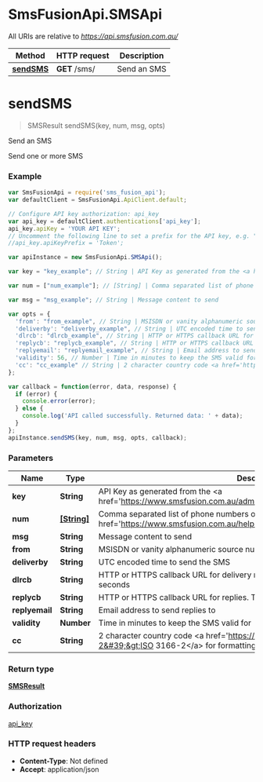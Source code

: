 # SmsFusionApi.SMSApi

All URIs are relative to *https://api.smsfusion.com.au/*

Method | HTTP request | Description
------------- | ------------- | -------------
[**sendSMS**](SMSApi.md#sendSMS) | **GET** /sms/ | Send an SMS


<a name="sendSMS"></a>
# **sendSMS**
> SMSResult sendSMS(key, num, msg, opts)

Send an SMS

Send one or more SMS

### Example
```javascript
var SmsFusionApi = require('sms_fusion_api');
var defaultClient = SmsFusionApi.ApiClient.default;

// Configure API key authorization: api_key
var api_key = defaultClient.authentications['api_key'];
api_key.apiKey = 'YOUR API KEY';
// Uncomment the following line to set a prefix for the API key, e.g. "Token" (defaults to null)
//api_key.apiKeyPrefix = 'Token';

var apiInstance = new SmsFusionApi.SMSApi();

var key = "key_example"; // String | API Key as generated from the <a href='https://www.smsfusion.com.au/admin/api/'>admin panel</a>

var num = ["num_example"]; // [String] | Comma separated list of phone numbers or <a href='https://www.smsfusion.com.au/help/msisdn/'>MSDISDN</a>'s

var msg = "msg_example"; // String | Message content to send

var opts = { 
  'from': "from_example", // String | MSISDN or vanity alphanumeric source number
  'deliverby': "deliverby_example", // String | UTC encoded time to send the SMS
  'dlrcb': "dlrcb_example", // String | HTTP or HTTPS callback URL for delivery reports. Timeout for callbacks is set to 30 seconds
  'replycb': "replycb_example", // String | HTTP or HTTPS callback URL for replies. Timeout for callbacks is set to 30 seconds
  'replyemail': "replyemail_example", // String | Email address to send replies to
  'validity': 56, // Number | Time in minutes to keep the SMS valid for
  'cc': "cc_example" // String | 2 character country code <a href='https://en.wikipedia.org/wiki/ISO_3166-2'>ISO 3166-2</a> for formatting local numbers internationally
};

var callback = function(error, data, response) {
  if (error) {
    console.error(error);
  } else {
    console.log('API called successfully. Returned data: ' + data);
  }
};
apiInstance.sendSMS(key, num, msg, opts, callback);
```

### Parameters

Name | Type | Description  | Notes
------------- | ------------- | ------------- | -------------
 **key** | **String**| API Key as generated from the &lt;a href&#x3D;&#39;https://www.smsfusion.com.au/admin/api/&#39;&gt;admin panel&lt;/a&gt; | 
 **num** | [**[String]**](String.md)| Comma separated list of phone numbers or &lt;a href&#x3D;&#39;https://www.smsfusion.com.au/help/msisdn/&#39;&gt;MSDISDN&lt;/a&gt;&#39;s | 
 **msg** | **String**| Message content to send | 
 **from** | **String**| MSISDN or vanity alphanumeric source number | [optional] 
 **deliverby** | **String**| UTC encoded time to send the SMS | [optional] 
 **dlrcb** | **String**| HTTP or HTTPS callback URL for delivery reports. Timeout for callbacks is set to 30 seconds | [optional] 
 **replycb** | **String**| HTTP or HTTPS callback URL for replies. Timeout for callbacks is set to 30 seconds | [optional] 
 **replyemail** | **String**| Email address to send replies to | [optional] 
 **validity** | **Number**| Time in minutes to keep the SMS valid for | [optional] 
 **cc** | **String**| 2 character country code &lt;a href&#x3D;&#39;https://en.wikipedia.org/wiki/ISO_3166-2&#39;&gt;ISO 3166-2&lt;/a&gt; for formatting local numbers internationally | [optional] 

### Return type

[**SMSResult**](SMSResult.md)

### Authorization

[api_key](../README.md#api_key)

### HTTP request headers

 - **Content-Type**: Not defined
 - **Accept**: application/json

